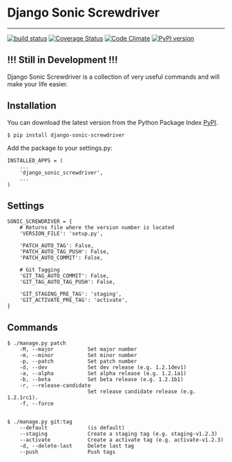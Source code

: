 # Django Sonic Screwdriver
---------------------------------------
[![build status](https://gitlabci.ifeelaffinity.com/projects/8/status.png?ref=master)](https://gitlabci.ifeelaffinity.com/projects/8?ref=master)
[![Coverage Status](https://coveralls.io/repos/rhazdon/django-sonic-screwdriver/badge.svg?branch=master&service=github)](https://coveralls.io/github/rhazdon/django-sonic-screwdriver?branch=master)
[![Code Climate](https://codeclimate.com/github/rhazdon/django-sonic-screwdriver/badges/gpa.svg)](https://codeclimate.com/github/rhazdon/django-sonic-screwdriver)
[![PyPI version](https://badge.fury.io/py/django-sonic-screwdriver.svg)](http://badge.fury.io/py/django-sonic-screwdriver)

## !!! Still in Development !!!

Django Sonic Screwdriver is a collection of very useful commands and will make your life easier.

## Installation
You can download the latest version from the Python Package Index [PyPI](https://pypi.python.org/pypi/django-sonic-screwdriver).

	$ pip install django-sonic-screwdriver

Add the package to your settings.py:
	
	INSTALLED_APPS = (
		...
    	'django_sonic_screwdriver',
    	...
	)
	
## Settings

	SONIC_SCREWDRIVER = {
		# Returns file where the version number is located
		'VERSION_FILE': 'setup.py',
	
		'PATCH_AUTO_TAG': False,
		'PATCH_AUTO_TAG_PUSH': False,
		'PATCH_AUTO_COMMIT': False,
	
		# Git Tagging
		'GIT_TAG_AUTO_COMMIT': False,
		'GIT_TAG_AUTO_TAG_PUSH': False,
	
		'GIT_STAGING_PRE_TAG': 'staging',
		'GIT_ACTIVATE_PRE_TAG': 'activate',
	}


## Commands

	$ ./manage.py patch
		-M, --major           Set major number
		-m, --minor           Set minor number
		-p, --patch           Set patch number
		-d, --dev             Set dev release (e.g. 1.2.1dev1)
		-a, --alpha           Set alpha release (e.g. 1.2.1a1)
		-b, --beta            Set beta release (e.g. 1.2.1b1)
		-r, --release-candidate
							  Set release candidate release (e.g. 1.2.1rc1).
		-f, --force           


	$ ./manage.py git:tag
		--default             (is default)
  		--staging             Create a staging tag (e.g. staging-v1.2.3)
  		--activate            Create a activate tag (e.g. activate-v1.2.3)
  		-d, --delete-last     Delete last tag
 		--push                Push tags

